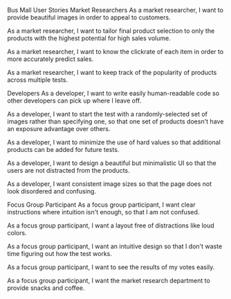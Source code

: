 Bus Mall User Stories
Market Researchers
As a market researcher, I want to provide beautiful images in order to appeal to customers.

As a market researcher, I want to tailor final product selection to only the products with the highest potential for high sales volume.

As a market researcher, I want to know the clickrate of each item in order to more accurately predict sales.

As a market researcher, I want to keep track of the popularity of products across multiple tests.

Developers
As a developer, I want to write easily human-readable code so other developers can pick up where I leave off.

As a developer, I want to start the test with a randomly-selected set of images rather than specifying one, so that one set of products doesn't have an exposure advantage over others.

As a developer, I want to minimize the use of hard values so that additional products can be added for future tests.

As a developer, I want to design a beautiful but minimalistic UI so that the users are not distracted from the products.

As a developer, I want consistent image sizes so that the page does not look disordered and confusing.

Focus Group Participant
As a focus group participant, I want clear instructions where intuition isn't enough, so that I am not confused.

As a focus group participant, I want a layout free of distractions like loud colors.

As a focus group participant, I want an intuitive design so that I don't waste time figuring out how the test works.

As a focus group participant, I want to see the results of my votes easily.

As a focus group participant, I want the market research department to provide snacks and coffee.